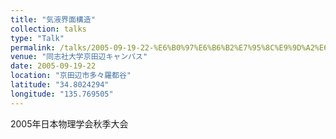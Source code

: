 ```yaml
---
title: "気液界面構造"
collection: talks
type: "Talk"
permalink: /talks/2005-09-19-22-%E6%B0%97%E6%B6%B2%E7%95%8C%E9%9D%A2%E6%A7%8B%E9%80%A0
venue: "同志社大学京田辺キャンパス"
date: 2005-09-19-22
location: "京田辺市多々羅都谷"
latitude: "34.8024294"
longitude: "135.769505"
---
```


2005年日本物理学会秋季大会

